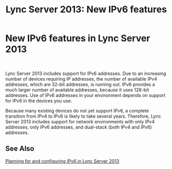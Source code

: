 ﻿---
title: 'Lync Server 2013: New IPv6 features'
TOCTitle: New IPv6 features
ms:assetid: fafe1ba6-5a58-4e74-bbf7-856ccc73490b
ms:mtpsurl: https://technet.microsoft.com/en-us/library/JJ205409(v=OCS.15)
ms:contentKeyID: 48185929
ms.date: 07/23/2014
mtps_version: v=OCS.15
---

# New IPv6 features in Lync Server 2013

 


Lync Server 2013 includes support for IPv6 addresses. Due to an increasing number of devices requiring IP addresses, the number of available IPv4 addresses, which are 32-bit addresses, is running out. IPv6 provides a much larger number of available addresses, because it uses 128-bit addresses. Use of IPv6 addresses in your environment depends on support for IPv6 in the devices you use.

Because many existing devices do not yet support IPv6, a complete transition from IPv4 to IPv6 is likely to take several years. Therefore, Lync Server 2013 includes support for network environments with only IPv4 addresses, only IPv6 addresses, and dual-stack (both IPv4 and IPv6) addresses.

## See Also


[Planning for and configuring IPv6 in Lync Server 2013](lync-server-2013-planning-for-and-configuring-ipv6.md)

